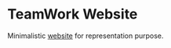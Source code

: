 # TeamWork Website
Minimalistic [website](https://sircam-html.github.io/teamwork/) for representation purpose.


